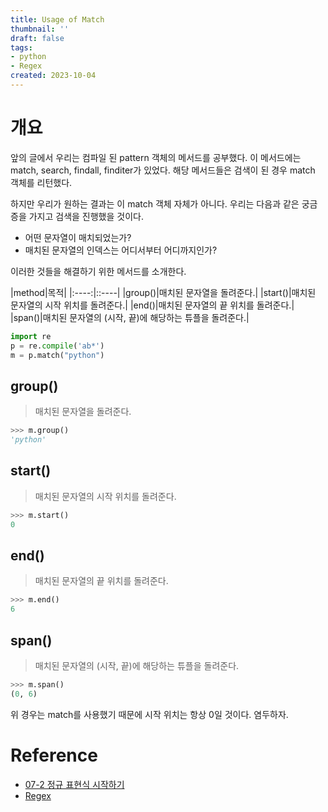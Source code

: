 ```yaml
---
title: Usage of Match
thumbnail: ''
draft: false
tags:
- python
- Regex
created: 2023-10-04
---
```


# 개요

앞의 글에서 우리는 컴파일 된 pattern 객체의 메서드를 공부했다. 이 메서드에는 match, search, findall, finditer가 있었다. 해당 메서드들은 검색이 된 경우 match 객체를 리턴했다.

하지만 우리가 원하는 결과는 이 match 객체 자체가 아니다. 우리는 다음과 같은 궁금증을 가지고 검색을 진행했을 것이다.

* 어떤 문자열이 매치되었는가?
* 매치된 문자열의 인덱스는 어디서부터 어디까지인가?

이러한 것들을 해결하기 위한 메서드를 소개한다.

|method|목적|
|:----:|::----|
|group()|매치된 문자열을 돌려준다.|
|start()|매치된 문자열의 시작 위치를 돌려준다.|
|end()|매치된 문자열의 끝 위치를 돌려준다.|
|span()|매치된 문자열의 (시작, 끝)에 해당하는 튜플을 돌려준다.|

````python
import re
p = re.compile('ab*')
m = p.match("python")
````

## group()

 > 
 > 매치된 문자열을 돌려준다.

````python
>>> m.group()
'python'
````

## start()

 > 
 > 매치된 문자열의 시작 위치를 돌려준다.

````python
>>> m.start()
0
````

## end()

 > 
 > 매치된 문자열의 끝 위치를 돌려준다.

````python
>>> m.end()
6
````

## span()

 > 
 > 매치된 문자열의 (시작, 끝)에 해당하는 튜플을 돌려준다.

````python
>>> m.span()
(0, 6)
````

위 경우는 match를 사용했기 때문에 시작 위치는 항상 0일 것이다. 염두하자.

# Reference

* [07-2 정규 표현식 시작하기](https://wikidocs.net/4308)
* [Regex](Regex.md)
